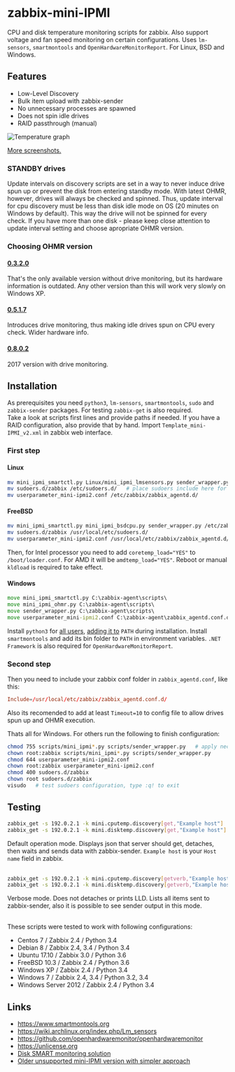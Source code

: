# zabbix-mini-IPMI
CPU and disk temperature monitoring scripts for zabbix. Also support voltage and fan speed monitoring on certain configurations. Uses `lm-sensors`, `smartmontools` and `OpenHardwareMonitorReport`. For Linux, BSD and Windows.

## Features

- Low-Level Discovery
- Bulk item upload with zabbix-sender
- No unnecessary processes are spawned
- Does not spin idle drives
- RAID passthrough (manual)

![Temperature graph](https://github.com/nobodysu/mini-IPMI/blob/master/screenshots/mini-IPMI-graph.png?raw=true)

[More screenshots.](https://github.com/nobodysu/zabbix-mini-IPMI/tree/master/screenshots)

### STANDBY drives
Update intervals on discovery scripts are set in a way to never induce drive spun up or prevent the disk from entering standby mode. With latest OHMR, however, drives will always be checked and spinned. Thus, update interval for cpu discovery must be less than disk idle mode on OS (20 minutes on Windows by default). This way the drive will not be spinned for every check.
If you have more than one disk - please keep close attention to update interval setting and choose apropriate OHMR version.

### Choosing OHMR version
#### [0.3.2.0](https://github.com/openhardwaremonitor/openhardwaremonitor/issues/230#issue-102662845)
That's the only available version without drive monitoring, but its hardware information is outdated. Any other version than this will work very slowly on Windows XP.
#### [0.5.1.7](https://github.com/openhardwaremonitor/openhardwaremonitor/issues/230#issuecomment-133940467)
Introduces drive monitoring, thus making idle drives spun on CPU every check. Wider hardware info.
#### [0.8.0.2](https://github.com/openhardwaremonitor/openhardwaremonitor/issues/776#issuecomment-313606249)
2017 version with drive monitoring.

## Installation
As prerequisites you need `python3`, `lm-sensors`, `smartmontools`, `sudo` and `zabbix-sender` packages. For testing `zabbix-get` is also required.<br />
Take a look at scripts first lines and provide paths if needed. If you have a RAID configuration, also provide that by hand. Import `Template_mini-IPMI_v2.xml` in zabbix web interface.

### First step
#### Linux
```bash
mv mini_ipmi_smartctl.py Linux/mini_ipmi_lmsensors.py sender_wrapper.py /etc/zabbix/scripts/
mv sudoers.d/zabbix /etc/sudoers.d/   # place sudoers include here for mini_ipmi_smartctl.py sudo access
mv userparameter_mini-ipmi2.conf /etc/zabbix/zabbix_agentd.d/
```

#### FreeBSD
```bash
mv mini_ipmi_smartctl.py mini_ipmi_bsdcpu.py sender_wrapper.py /etc/zabbix/scripts/
mv sudoers.d/zabbix /usr/local/etc/sudoers.d/
mv userparameter_mini-ipmi2.conf /usr/local/etc/zabbix/zabbix_agentd.d/
```
Then, for Intel processor you need to add `coretemp_load="YES"` to `/boot/loader.conf`. For AMD it will be `amdtemp_load="YES"`. Reboot or manual `kldload` is required to take effect.

#### Windows
```cmd
move mini_ipmi_smartctl.py C:\zabbix-agent\scripts\
move mini_ipmi_ohmr.py C:\zabbix-agent\scripts\
move sender_wrapper.py C:\zabbix-agent\scripts\
move userparameter_mini-ipmi2.conf C:\zabbix-agent\zabbix_agentd.conf.d\
```
Install `python3` for [all users](https://github.com/nobodysu/zabbix-mini-IPMI/blob/master/screenshots/mini-IPMI-python-installation1.png), [adding it to](https://github.com/nobodysu/zabbix-mini-IPMI/blob/master/screenshots/mini-IPMI-python-installation2.png) `PATH` during installation. Install `smartmontools` and add its bin folder to `PATH` in environment variables. `.NET Framework` is also required for `OpenHardwareMonitorReport`.

### Second step
Then you need to include your zabbix conf folder in `zabbix_agentd.conf`, like this:
```conf
Include=/usr/local/etc/zabbix/zabbix_agentd.conf.d/
```
Also its recomended to add at least `Timeout=10` to config file to allow drives spun up and OHMR execution.

Thats all for Windows. For others run the following to finish configuration:
```bash
chmod 755 scripts/mini_ipmi*.py scripts/sender_wrapper.py   # apply necessary permissions
chown root:zabbix scripts/mini_ipmi*.py scripts/sender_wrapper.py 
chmod 644 userparameter_mini-ipmi2.conf
chown root:zabbix userparameter_mini-ipmi2.conf
chmod 400 sudoers.d/zabbix
chown root sudoers.d/zabbix
visudo   # test sudoers configuration, type :q! to exit
```

## Testing
```bash
zabbix_get -s 192.0.2.1 -k mini.cputemp.discovery[get,"Example host"]
zabbix_get -s 192.0.2.1 -k mini.disktemp.discovery[get,"Example host"]
```
Default operation mode. Displays json that server should get, detaches, then waits and sends data with zabbix-sender. `Example host` is your `Host name` field in zabbix.
<br /><br />

```bash
zabbix_get -s 192.0.2.1 -k mini.cputemp.discovery[getverb,"Example host"]
zabbix_get -s 192.0.2.1 -k mini.disktemp.discovery[getverb,"Example host"]
```
Verbose mode. Does not detaches or prints LLD. Lists all items sent to zabbix-sender, also it is possible to see sender output in this mode.
<br /><br />

These scripts were tested to work with following configurations:
- Centos 7 / Zabbix 2.4 / Python 3.4
- Debian 8 / Zabbix 2.4, 3.4 / Python 3.4
- Ubuntu 17.10 / Zabbix 3.0 / Python 3.6
- FreeBSD 10.3 / Zabbix 2.4 / Python 3.6
- Windows XP / Zabbix 2.4 / Python 3.4
- Windows 7 / Zabbix 2.4, 3.4 / Python 3.2, 3.4
- Windows Server 2012 / Zabbix 2.4 / Python 3.4

## Links
- https://www.smartmontools.org
- https://wiki.archlinux.org/index.php/Lm_sensors
- https://github.com/openhardwaremonitor/openhardwaremonitor
- https://unlicense.org
- [Disk SMART monitoring solution](https://github.com/nobodysu/zabbix-smartmontools)
- [Older unsupported mini-IPMI version with simpler approach](https://github.com/nobodysu/zabbix-mini-IPMI/tree/old_v1_unsupported)
